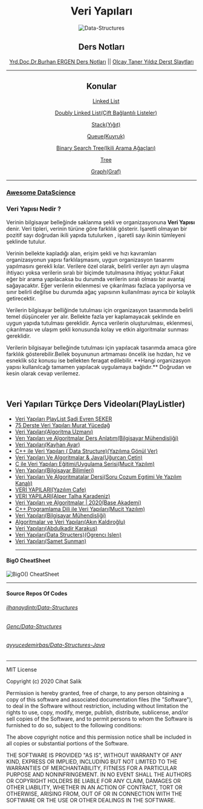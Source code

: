 <div align="center">
<h1>Veri Yapıları</h1>

![Data-Structures](https://user-images.githubusercontent.com/57585087/99726347-71bcf700-2ac7-11eb-8bdc-913f8a590f59.jpg)

## Ders Notları

[Yrd.Doç.Dr.Burhan ERGEN Ders Notları](https://github.com/cihatdev/DataStructure/tree/master/Ders%20Notlar%C4%B1/Burhan%20Ergen%20Ders%20Slaytlar%C4%B1) ||
[Olcay Taner Yıldız Derst Slaytları](https://github.com/cihatdev/DataStructure/tree/master/Ders%20Notlar%C4%B1/Olcay%20Taner%20Y%C4%B1ld%C4%B1z%20Derst%20Slaytlar%C4%B1)

<hr>

## Konular

<ul style="list-style-type: none;">
  <li>

[Linked List](https://github.com/cihatdev/DataStructure/tree/master/1%20-%20LinkedList)

  </li>
  <li>

[Doubly Linked List(Çift Bağlantılı Listeler)](https://github.com/cihatdev/DataStructure/tree/master/2%20-%20DoublyLinkedL%C4%B0st)

  </li>
  <li>

[Stack(Yığıt)](https://github.com/cihatdev/DataStructure/tree/master/3%20-%20Stack)

  </li>
  <li>

[Queue(Kuyruk)](https://github.com/cihatdev/DataStructure/tree/master/4%20-%20Queue)

  </li>
  <li>

[Binary Search Tree(Ikili Arama Ağaçları)](https://github.com/cihatdev/DataStructure/tree/master/5%20-%20BinarySearchTree)

  </li>
  <li>

[Tree](https://github.com/cihatdev/DataStructure/tree/master/6%20-%20Tree)

  </li>
    <li>

[Graph(Graf)](https://github.com/cihatdev/DataStructure/tree/master/8%20-%20Graph)

  </li>
</ul>
</div>

<hr/>

### [Awesome DataScience](https://github.com/academic/awesome-datascience)

<!-- ##### [Veri Yapıları Dersleri YouTube PlayList Linkleri ](https://github.com/cihatdev/DataStructure#veri-yap%C4%B1lar%C4%B1-ders-videolar%C4%B1playlistler) -->

<!-- ## Veri Yapılarıları ve Arama Algoritmalar -->

### Veri Yapısı Nedir ?

<p>
Verinin bilgisayar belleğinde saklanma şekli ve organizasyonuna <b>Veri Yapısı</b> denir. Veri tipleri, verinin türüne göre farklılık gösterir. İşaretli olmayan bir pozitif sayı doğrudan ikili yapıda tutulurken , işaretli sayı ikinin tümleyeni şeklinde tutulur.
</p>
<p>Verinin bellekte kapladığı alan, erişim şekli ve hızı kavramları organizasyonun yapısı farklılaşmasını, uygun organizasyon tasarımı yapılmasını gerekli kılar. Verilere özel olarak, belirli veriler ayrı ayrı ulaşma ihtiyacı yoksa verilerin sıralı bir biçimde tutulmasına ihtiyaç yoktur.Fakat eğer bir arama yapılacaksa bu durumda verilerin sıralı olması bir avantaj sağayacaktır. Eğer verilerin eklenmesi ve çıkarılması fazlaca yapılıyorsa ve sınır belirli değilse bu durumda ağaç yapısının kullanılması ayrıca bir kolaylık getirecektir.</p>

<p>Verilerin bilgisayar belliğinde tutulması için organizasyon tasarımında belirli temel düşünceler yer alır. Bellekte fazla yer kaplamayacak şeklinde en uygun yapıda tutulması gereklidir. Ayrıca verilerin oluşturulması, eklenmesi, çıkarılması ve ulaşım şekli konusunda kolay ve etkin algoritmalar sunması gereklidir.
</p>

<p>
Verilerin bilgisayar belleğinde tutulması için yapılacak tasarımda amaca göre farklılık gösterebilir.Bellek boyununun artmaması öncelik ise hızdan, hız ve esneklik söz konusu ise bellekten feragat edilebilir. **Hangi organizasyon yapısı kullanılcağı tamamen yapılacak uygulamaya bağlıdır.** Doğrudan ve kesin olarak cevap verilemez.
</p>
<br>

## **Veri Yapıları Türkçe Ders Videoları(PlayListler)**

- [Veri Yapıları PlayList Şadi Evren ŞEKER](https://www.youtube.com/playlist?list=PLh9ECzBB8tJN9bckI6FbWB03HkmogKrFT)
- [75 Derste Veri Yapıları Murat Yücedağ](https://www.youtube.com/playlist?list=PLKnjBHu2xXNNwV1Twc3UtaMBqGJx3CCrU)
- [Veri Yapıları(Algoritma Uzmanı)](https://www.youtube.com/playlist?list=PLUUSh8du1azZEsdngPxMQGLnatId0V4h9)
- [Verı Yapıları ve Algoritmalar Ders Anlatım(Bilgisayar Mühendisliği)](https://www.youtube.com/playlist?list=PLDUOF2Be-kzlga9FbVXHgRCJ41E9yPq9Z)
- [Veri Yapıları(Kayhan Ayar)](https://www.youtube.com/playlist?list=PLIM5iw4GHbNXr22B5Oy9l3v43_y1OlR9Z)
- [C++ ile Veri Yapıları ( Data Structure)(Yazılıma Gönül Ver)](https://www.youtube.com/playlist?list=PLfs1gAT4S8yJuI9WLcTwsANzsHloTz1p5)
- [Veri Yapıları Ve Algoritmalar & Java(Uğurcan Çetin)](https://www.youtube.com/playlist?list=PLqrGn5CSpZ-cUtBZFhXMQO0eGqFVm6hMs)
- [C ile Veri Yapıları Eğitimi/Uygulama Serisi(Mucit Yazılım)](https://www.youtube.com/playlist?list=PLOsYO8J5EH_txthUirEEYlCEowJDm70Hw)
- [Verı Yapıları(Bilgisayar Bilimleri)](https://www.youtube.com/playlist?list=PLcRJmfm3gSKo5IWngFUp8UrEXho1csNNk)
- [Veri Yapıları Ve Algoritmatalar Dersi(Soru Cozum Egıtimi Ve Yazılım Kanalı)](https://www.youtube.com/playlist?list=PLstEgQdEnMSbC4xnL0uw1t9RoCglDUYhe)
- [VERİ YAPILARI(Yazılım Cafe)](https://www.youtube.com/playlist?list=PLKebU9Gpq-TCvpu-ozSt5ttXZ-7HXSeeS)
- [VERI YAPILARI(Alper Talha Karadeniz)](https://www.youtube.com/playlist?list=PLCcHEq_2Lrs6eFujKW0hfqYZGUX7ZpR7T)
- [Veri Yapıları ve Algoritmalar | 2020(Base Akademi)](https://www.youtube.com/playlist?list=PLlxMHxuCaN7jYKCgsLl-mmB34-v7WkpAj)
- [C++ Programlama Dili ile Veri Yapıları(Mucit Yazılım)](https://www.youtube.com/playlist?list=PLOsYO8J5EH_v1avmv-9fsPR2muZxBxB5u)
- [Veri Yapıları(Bilgisayar Mühendisliği)](https://www.youtube.com/playlist?list=PLDUOF2Be-kzkASKpcHGI3ErLyu18CCAeq)
- [Algoritmalar ve Veri Yapıları(Akın Kaldıroğlu)](https://www.youtube.com/playlist?list=PLWzys81k5wVtooF4ZPdHxtc-XJtWu3qt0)
- [Veri Yapıları(Abdulkadir Karakus)](https://www.youtube.com/playlist?list=PLd8KFTwhW7PLBwqO42DRnCrC2LVxO5GuR)
- [Veri Yapıları(Data Structers)(Ogrencı Islerı)](https://www.youtube.com/playlist?list=PLqA0PQwKvXnwg9zc91FdKDoMyQMh8CWUn)
- [Veri Yapıları(Samet Sunman)](https://www.youtube.com/playlist?list=PL9uBxt1noFaPpFGjq88lOue32RPLC3uww)
  <hr>

#### BigO CheatSheet

![BigO() CheatSheet](https://user-images.githubusercontent.com/57585087/99726750-f7d93d80-2ac7-11eb-8c07-fa50758c2300.jpeg)

<hr/>

#### Source Repos Of Codes

###### [ilhanaydintr/Data-Structures](https://github.com/ilhanaydintr/Data-Structures)

###### [Genc/Data-Structures](https://github.com/Genc/Data-Structures)

###### [ayyucedemirbas/Data-Structures-Java](https://github.com/ayyucedemirbas/Data-Structures-Java)

<hr/>

MIT License

Copyright (c) 2020 Cihat Salik

Permission is hereby granted, free of charge, to any person obtaining a copy
of this software and associated documentation files (the "Software"), to deal
in the Software without restriction, including without limitation the rights
to use, copy, modify, merge, publish, distribute, sublicense, and/or sell
copies of the Software, and to permit persons to whom the Software is
furnished to do so, subject to the following conditions:

The above copyright notice and this permission notice shall be included in all
copies or substantial portions of the Software.

THE SOFTWARE IS PROVIDED "AS IS", WITHOUT WARRANTY OF ANY KIND, EXPRESS OR
IMPLIED, INCLUDING BUT NOT LIMITED TO THE WARRANTIES OF MERCHANTABILITY,
FITNESS FOR A PARTICULAR PURPOSE AND NONINFRINGEMENT. IN NO EVENT SHALL THE
AUTHORS OR COPYRIGHT HOLDERS BE LIABLE FOR ANY CLAIM, DAMAGES OR OTHER
LIABILITY, WHETHER IN AN ACTION OF CONTRACT, TORT OR OTHERWISE, ARISING FROM,
OUT OF OR IN CONNECTION WITH THE SOFTWARE OR THE USE OR OTHER DEALINGS IN THE
SOFTWARE.
